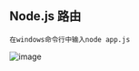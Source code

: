 ## Node.js 路由
```
在windows命令行中输入node app.js
```
![image](https://github.com/yzp0112/nodejs-router/raw/master/nodejs.PNG)
 
